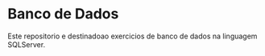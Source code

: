 # Banco de Dados
Este repositorio e destinadoao exercicios de banco de dados na linguagem SQLServer.
